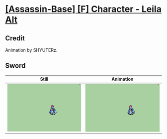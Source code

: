 # [\[Assassin-Base\] \[F\] Character - Leila Alt](../)

## Credit

Animation by SHYUTERz.
	
## Sword

| Still | Animation |
| :---: | :-------: |
| ![Sword still](./Sword_000.png) | ![Sword animation](./Sword.gif) |
